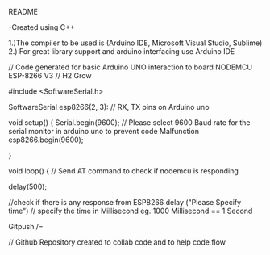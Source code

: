 README

-Created using C++

1.)The compiler to be used is (Arduino IDE, Microsoft Visual Studio, Sublime)
2.) For great library support and arduino interfacing use Arduino IDE 

// Code generated for basic Arduino UNO interaction to board NODEMCU ESP-8266 V3
// H2 Grow

#include <SoftwareSerial.h>

SoftwareSerial esp8266(2, 3): // RX, TX pins on Arduino uno

 void setup() {
 Serial.begin(9600); // Please select 9600 Baud rate for the serial monitor in arduino uno to prevent code Malfunction
 esp8266.begin(9600);

 }

  void loop() {
  // Send AT command to check if nodemcu is responding

  delay(500);

  //check if there is any response from ESP8266
delay ("Please Specify time") // specify the time in Millisecond eg. 1000 Millisecond == 1 Second 

Gitpush /= 

// Github Repository created to collab code and to help code flow

 

